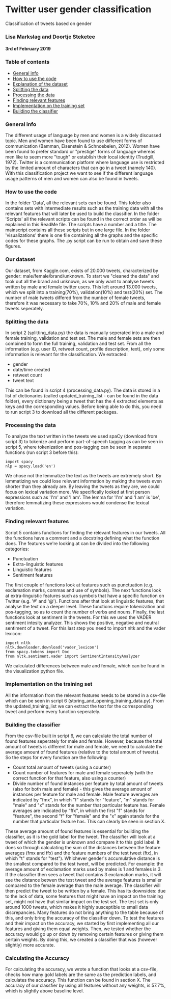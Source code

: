 # Twitter user gender classification
Classification of tweets based on gender
### Lisa Markslag and Doortje Steketee
#### 3rd of February 2019

### Table of contents
* [General info](#general-info)
* [How to use the code](#How-to-use-the-code)
* [Explanation of the dataset](#Our-dataset)
* [Splitting the data](#Splitting-the-data)
* [Processing the data](#Processing-the-data)
* [Finding relevant features](#Finding-relevant-features)
* [Implementation on the training set](#Implementation-on-the-training-set)
* [Building the classifier](#Building-the-classifier)

### General info
The different usage of language by men and women is a widely discussed topic. Men and women have been found to use different forms of communication (Bamman, Eisenstein & Schnoebelen, 2012). Women have been found to prefer standard or "prestige" forms of language whereas men like to seem more "tough" or establish their local identity (Trudgill, 1972). Twitter is a communication platform where language use is restricted by the limited amount of characters that can go in a tweet (namely 140). With this classification project we want to see if the different language usage patterns of men and women can also be found in tweets. 

### How to use the code
In the folder 'Data', all the relevant sets can be found. This folder also contains sets with intermediate results such as the training data with all the relevant features that will later be used to build the classifier. In the folder 'Scripts' all the relevant scripts can be found in the correct order as will be explained in this ReadMe file. The scripts have a number and a title. The mainscript contains all these scripts but in one large file. In the folder 'visualizations' there is one file containing all the graphs and the specific codes for these graphs. The .py script can be run to obtain and save these figures. 

### Our dataset
Our dataset, from Kaggle.com, exists of 20.000 tweets, characterized by gender: male/female/brand/unknown. To start we "cleaned the data" and took out all the brand and unknown, as we only want to analyse tweets written by male and female twitter users. This left around 13.000 tweets, which we split into a training(70%), validation(10%) and test(20%) set. The number of male tweets differed from the number of female tweets, therefore it was necessary to take 70%, 10% and 20% of male and female tweets seperately. 

### Splitting the data
In script 2 (splitting_data.py) the data is manually seperated into a male and female training, validation and test set. The male and female sets are then combined to form the full training, validation and test set. From all the information (e.g. user ID, retweet count, profile description, text), only some information is relevant for the classification. We extracted:
* gender 
* date/time created
* retweet count
* tweet text 

This can be found in script 4 (processing_data.py). The data is stored in a list of dictionaries (called updated_training_list - can be found in the data folder), every dictionary being a tweet that has the 4 extracted elements as keys and the corresponding values. Before being able to do this, you need to run script 3 to download all the different packages. 

### Processing the data
To analyze the text written in the tweets we used spaCy (download from script 3) to tokenize and perform part-of-speech tagging as can be seen in script 5, where tokenization and pos-tagging can be seen in separate functions (run script 3 before this):

``` 
import spacy
nlp = spacy.load('en')
```
We chose not the lemmatize the text as the tweets are extremely short. By lemmatizing we could lose relevant information by making the tweets even shorter than they already are. By leaving the tweets as they are, we could focus on lexical variation more. We specifically looked at first person expressions such as 'I'm' and 'I am'. The lemma for 'I'm' and 'I am' is 'be', therefore lemmatizing these expressions would condense the lexical variation. 

### Finding relevant features
Script 5 contains functions for finding the relevant features in our tweets. All the functions have a comment and a docstring defining what the function does. The features we're looking at can be divided into the following categories: 
* Punctuation
* Extra-linguistic features
* Linguistic features
* Sentiment features

The first couple of functions look at features such as punctuation (e.g. exclamation marks, commas and use of symbols). The next functions look at extra-linguistic features such as symbols that have a specific function on Twitter (e.g. '#' and '@'). Functions after that look at linguistic features, that analyse the text on a deeper level. These functions require tokenization and pos-tagging, so as to count the number of verbs and nouns. Finally, the last functions look at sentiment in the tweets. For this we used the VADER sentiment intesity analyzer. This shows the positive, negative and neutral sentiment of a tweet. For this last step you need to import nltk and the vader lexicon:

```
import nltk
nltk.downloader.download('vader_lexicon')
from spacy.tokens import Doc
from nltk.sentiment.vader import SentimentIntensityAnalyzer
```

We calculated differences between male and female, which can be found in the visualization python file. 

### Implementation on the training set
All the information from the relevant features needs to be stored in a csv-file which can be seen in script 6 (storing_and_opening_training_data.py). From the updated_training_list we can extract the text for the corresponding tweet and perform every function seperately. 

### Building the classifier
From the csv-file built in script 6, we can calculate the total number of found features seperately for male and female. However, because the total amount of tweets is different for male and female, we need to calculate the average amount of found features (relative to the total amount of tweets). So the steps for every function are the following: 
* Count total amount of tweets (using a counter)
* Count number of features for male and female seperately (with the correct function for that feature, also using a counter)
* Divide number of found instances per feature by total amount of tweets (also for both male and female) - this gives the average amount of instances per feature for male and female. Male feature averages are indicated by "fmx", in which "f" stands for "feature", "m" stands for "male" and "x" stands for the number that particular feature has. Female averages are indicated by "ffx", in which the first "f" stands for "feature", the second "f" for "female" and the "x" again stands for the number that particular feature has. This can clearly be seen in section X.

These average amount of found features is essential for building the classifier, as it is the gold label for the tweet. 
The classifier will look at a tweet of which the gender is unknown and compare it to this gold label. It does so through calculating the sum of the distances between the feature averages (fmx and ffx) and the feature numbers of the test tweet (ftx), in which "t" stands for "test"). Whichever gender's accumulative distance is the smallest compared to the test tweet, will be predicted. For example: the average amount of exclamation marks used by males is 1 and females is 3. If the classifier then sees a tweet that contains 3 exclamation marks, it will see the distance betwen the test tweet and the average features is smaller compared to the female average than the male average. The classifier will then predict the tweet to be written by a female. This has its downsides: due to the lack of data, some features that might have an impact on the training set, might not have that similar impact on the test set. The test set is only around 1000 tweets, which makes it highly susceptible to small data discrepancies. Many features do not bring anything to the table because of this, and only bring the accuracy of the classifier down. To test the features and their impact on the accuracy, we started by first implementing all our features and giving them equal weights. Then, we tested whether the accuracy would go up or down by removing certain features or giving them certain weights. By doing this, we created a classifier that was (however slightly) more accurate.

### Calculating the Accuracy
For calculating the accuracy, we wrote a function that looks at a csv-file, checks how many gold labels are the same as the prediction labels, and calculates the accuracy. This function can be found in section X. The accuracy of our classfier by using all features without any weights, is 57.7%, which is slightly above baseline level. 


